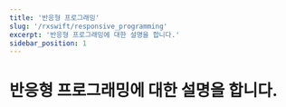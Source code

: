 ```yaml
---
title: '반응형 프로그래밍'
slug: '/rxswift/responsive_programming'
excerpt: '반응형 프로그래밍에 대한 설명을 합니다.'
sidebar_position: 1
---
```


# 반응형 프로그래밍에 대한 설명을 합니다.